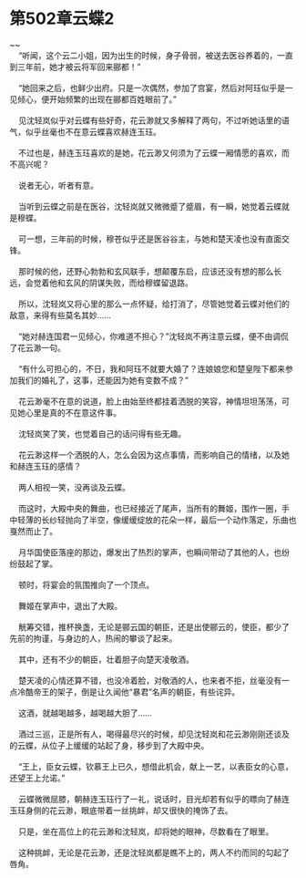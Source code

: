 # 第502章云蝶2
~~<br>&nbsp;&nbsp;&nbsp;&nbsp;“听闻，这个云二小姐，因为出生的时候，身子骨弱，被送去医谷养着的，一直到三年前，她才被云将军回来郦都！”<br><br>&nbsp;&nbsp;&nbsp;&nbsp;“她回来之后，也鲜少出府。只是一次偶然，参加了宫宴，然后对阿珏似乎是一见倾心，便开始频繁的出现在郦都百姓眼前了。”<br><br>&nbsp;&nbsp;&nbsp;&nbsp;见沈轻岚似乎对云蝶有些好奇，花云渺就又多解释了两句，不过听她话里的语气，似乎丝毫也不在意云蝶喜欢赫连玉珏。<br><br>&nbsp;&nbsp;&nbsp;&nbsp;不过也是，赫连玉珏喜欢的是她，花云渺又何须为了云蝶一厢情愿的喜欢，而不高兴呢？<br><br>&nbsp;&nbsp;&nbsp;&nbsp;说者无心，听者有意。<br><br>&nbsp;&nbsp;&nbsp;&nbsp;当听到云蝶之前是在医谷，沈轻岚就又微微蹙了蹙眉，有一瞬，她觉着云蝶就是穆蝶。<br><br>&nbsp;&nbsp;&nbsp;&nbsp;可一想，三年前的时候，穆苍似乎还是医谷谷主，与她和楚天凌也没有直面交锋。<br><br>&nbsp;&nbsp;&nbsp;&nbsp;那时候的他，还野心勃勃和玄风联手，想颠覆东启，应该还没有想的那么长远，会觉着他和玄风的阴谋失败，而给穆蝶留退路。<br><br>&nbsp;&nbsp;&nbsp;&nbsp;所以，沈轻岚又将心里的那么一点怀疑，给打消了，尽管她觉着云蝶对他们的敌意，来得有些莫名其妙……<br><br>&nbsp;&nbsp;&nbsp;&nbsp;“她对赫连国君一见倾心，你难道不担心？”沈轻岚不再注意云蝶，便不由调侃了花云渺一句。<br><br>&nbsp;&nbsp;&nbsp;&nbsp;“有什么可担心的，不日，我和阿珏不就要大婚了？连娘娘您和楚皇陛下都来参加我们的婚礼了，这事，还能因为她有变数不成？”<br><br>&nbsp;&nbsp;&nbsp;&nbsp;花云渺毫不在意的说道，脸上由始至终都挂着洒脱的笑容，神情坦坦荡荡，可见她心里是真的不在意这件事。<br><br>&nbsp;&nbsp;&nbsp;&nbsp;沈轻岚笑了笑，也觉着自己的话问得有些无趣。<br><br>&nbsp;&nbsp;&nbsp;&nbsp;花云渺这样一个洒脱的人，怎么会因为这点事情，而影响自己的情绪，以及她和赫连玉珏的感情？<br><br>&nbsp;&nbsp;&nbsp;&nbsp;两人相视一笑，没再谈及云蝶。<br><br>&nbsp;&nbsp;&nbsp;&nbsp;而这时，大殿中央的舞曲，也已经接近了尾声，当所有的舞姬，围作一圈，手中轻薄的长纱轻抛向了半空，像缓缓绽放的花朵一样，最后一个动作落定，乐曲也戛然而止了。<br><br>&nbsp;&nbsp;&nbsp;&nbsp;月华国使臣落座的那边，爆发出了热烈的掌声，也瞬间带动了其他的人，也纷纷鼓起了掌。<br><br>&nbsp;&nbsp;&nbsp;&nbsp;顿时，将宴会的氛围推向了一个顶点。<br><br>&nbsp;&nbsp;&nbsp;&nbsp;舞姬在掌声中，退出了大殿。<br><br>&nbsp;&nbsp;&nbsp;&nbsp;觥筹交错，推杯换盏，无论是郦云国的朝臣，还是出使郦云的，使臣，都少了先前的拘谨，与身边的人，热闹的攀谈了起来。<br><br>&nbsp;&nbsp;&nbsp;&nbsp;其中，还有不少的朝臣，壮着胆子向楚天凌敬酒。<br><br>&nbsp;&nbsp;&nbsp;&nbsp;楚天凌的心情还算不错，也没冷着脸，对敬酒的人，也来者不拒，丝毫没有一点冷酷帝王的架子，倒是让久闻他“暴君”名声的朝臣，有些诧异。<br><br>&nbsp;&nbsp;&nbsp;&nbsp;这酒，就越喝越多，越喝越大胆了……<br><br>&nbsp;&nbsp;&nbsp;&nbsp;酒过三巡，正是所有人，喝得最尽兴的时候，却见沈轻岚和花云渺刚刚还谈及的云蝶，从位子上缓缓的站起了身，移步到了大殿中央。<br><br>&nbsp;&nbsp;&nbsp;&nbsp;“王上，臣女云蝶，钦慕王上已久，想借此机会，献上一艺，以表臣女的心意，还望王上允诺。”<br><br>&nbsp;&nbsp;&nbsp;&nbsp;云蝶微微屈膝，朝赫连玉珏行了一礼，说话时，目光却若有似乎的瞟向了赫连玉珏身侧的花云渺，眼底带着一丝挑衅，却又很快的掩饰了去。<br><br>&nbsp;&nbsp;&nbsp;&nbsp;只是，坐在高位上的花云渺和沈轻岚，却将她的眼神，尽数看在了眼里。<br><br>&nbsp;&nbsp;&nbsp;&nbsp;这种挑衅，无论是花云渺，还是沈轻岚都是瞧不上的，两人不约而同的勾起了唇角。<br><br>
                    

<script>_fwqdsqadxfw()</script>
<div><script>_dfwf1dw();</script></div>
<div><script>_dfwf1agdw();</script></div>
                
